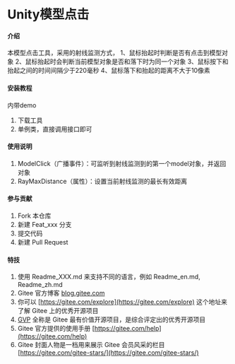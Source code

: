 # Unity模型点击

#### 介绍
本模型点击工具，采用的射线监测方式，
1、鼠标抬起时判断是否有点击到模型对象
2、鼠标抬起时会判断当前模型对象是否和落下时为同一个对象
3、鼠标按下和抬起之间的时间间隔少于220毫秒 
4、鼠标落下和抬起的距离不大于10像素


#### 安装教程

内带demo
1.  下载工具
2.  单例类，直接调用接口即可

#### 使用说明
1.  ModelClick（广播事件）：可监听到射线监测到的第一个model对象，并返回对象
2.  RayMaxDistance（属性）：设置当前射线监测的最长有效距离


#### 参与贡献

1.  Fork 本仓库
2.  新建 Feat_xxx 分支
3.  提交代码
4.  新建 Pull Request


#### 特技

1.  使用 Readme\_XXX.md 来支持不同的语言，例如 Readme\_en.md, Readme\_zh.md
2.  Gitee 官方博客 [blog.gitee.com](https://blog.gitee.com)
3.  你可以 [https://gitee.com/explore](https://gitee.com/explore) 这个地址来了解 Gitee 上的优秀开源项目
4.  [GVP](https://gitee.com/gvp) 全称是 Gitee 最有价值开源项目，是综合评定出的优秀开源项目
5.  Gitee 官方提供的使用手册 [https://gitee.com/help](https://gitee.com/help)
6.  Gitee 封面人物是一档用来展示 Gitee 会员风采的栏目 [https://gitee.com/gitee-stars/](https://gitee.com/gitee-stars/)
